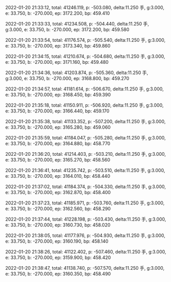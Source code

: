 2022-01-20 21:33:12, total: 41246.119, p: -503.080, delta:11.250 手, g:3.000, e: 33.750, b: -270.000, ep: 3172.200, bp: 459.410

2022-01-20 21:33:33, total: 41234.508, p: -504.440, delta:11.250 手, g:3.000, e: 33.750, b: -270.000, ep: 3172.200, bp: 459.580

2022-01-20 21:33:54, total: 41176.574, p: -505.540, delta:11.250 手, g:3.000, e: 33.750, b: -270.000, ep: 3173.340, bp: 459.860

2022-01-20 21:34:15, total: 41210.674, p: -504.680, delta:11.250 手, g:3.000, e: 33.750, b: -270.000, ep: 3171.160, bp: 459.480

2022-01-20 21:34:36, total: 41203.874, p: -505.360, delta:11.250 手, g:3.000, e: 33.750, b: -270.000, ep: 3168.800, bp: 459.270

2022-01-20 21:34:57, total: 41181.614, p: -506.670, delta:11.250 手, g:3.000, e: 33.750, b: -270.000, ep: 3168.450, bp: 459.390

2022-01-20 21:35:18, total: 41150.911, p: -506.920, delta:11.250 手, g:3.000, e: 33.750, b: -270.000, ep: 3166.440, bp: 459.170

2022-01-20 21:35:38, total: 41133.352, p: -507.200, delta:11.250 手, g:3.000, e: 33.750, b: -270.000, ep: 3165.280, bp: 459.060

2022-01-20 21:35:59, total: 41184.047, p: -505.280, delta:11.250 手, g:3.000, e: 33.750, b: -270.000, ep: 3164.880, bp: 458.770

2022-01-20 21:36:20, total: 41214.403, p: -503.210, delta:11.250 手, g:3.000, e: 33.750, b: -270.000, ep: 3165.270, bp: 458.560

2022-01-20 21:36:41, total: 41235.742, p: -503.510, delta:11.250 手, g:3.000, e: 33.750, b: -270.000, ep: 3164.010, bp: 458.440

2022-01-20 21:37:02, total: 41184.374, p: -504.330, delta:11.250 手, g:3.000, e: 33.750, b: -270.000, ep: 3162.870, bp: 458.400

2022-01-20 21:37:23, total: 41185.971, p: -503.760, delta:11.250 手, g:3.000, e: 33.750, b: -270.000, ep: 3162.560, bp: 458.290

2022-01-20 21:37:44, total: 41228.198, p: -503.430, delta:11.250 手, g:3.000, e: 33.750, b: -270.000, ep: 3160.730, bp: 458.020

2022-01-20 21:38:05, total: 41177.976, p: -504.930, delta:11.250 手, g:3.000, e: 33.750, b: -270.000, ep: 3160.190, bp: 458.140

2022-01-20 21:38:26, total: 41122.402, p: -507.460, delta:11.250 手, g:3.000, e: 33.750, b: -270.000, ep: 3159.900, bp: 458.420

2022-01-20 21:38:47, total: 41138.740, p: -507.570, delta:11.250 手, g:3.000, e: 33.750, b: -270.000, ep: 3160.350, bp: 458.490